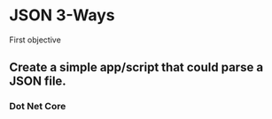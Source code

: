 # JSON 3-Ways

First objective
## Create a simple app/script that could parse a JSON file.

### Dot Net Core